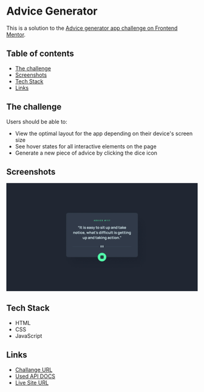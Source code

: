 # Advice Generator

This is a solution to the [Advice generator app challenge on Frontend Mentor](https://www.frontendmentor.io/challenges/advice-generator-app-QdUG-13db).

## Table of contents

- [The challenge](#the-challenge)
- [Screenshots](#screenshots)
- [Tech Stack](#tech-stack)
- [Links](#links)

## The challenge

Users should be able to:

- View the optimal layout for the app depending on their device's screen size
- See hover states for all interactive elements on the page
- Generate a new piece of advice by clicking the dice icon

## Screenshots

![](./readme-assets/desktop-design.jpg)

## Tech Stack

- HTML
- CSS
- JavaScript

## Links

- [Challange URL](https://www.frontendmentor.io/challenges/advice-generator-app-QdUG-13db)
- [Used API DOCS](https://api.adviceslip.com/)
- [Live Site URL](https://your-live-site-url.com)
